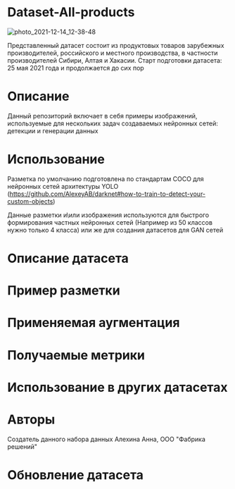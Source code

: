 # Dataset-All-products

![photo_2021-12-14_12-38-48](https://user-images.githubusercontent.com/96037256/145939646-18ed4970-3f7f-4c8e-9c2d-5f90a8639ea4.jpg)


 Представленный датасет состоит из продуктовых товаров зарубежных производителей, российского и местного производства, в частности производителей Сибири, Алтая и Хакасии.
 Старт подготовки датасета: 25 мая 2021 года и продолжается до сих пор

# Описание
  Данный репозиторий включает в себя примеры изображений, используемые для нескольких задач создаваемых нейронных сетей: 
детекции и генерации данных

# Использование
Разметка по умолчанию подготовлена по стандартам COCO для нейронных сетей архитектуры YOLO (https://github.com/AlexeyAB/darknet#how-to-train-to-detect-your-custom-objects)

Данные разметки и\или изображения используются для быстрого формирования частных нейронных сетей (Например из 50 классов нужно только 4 класса) или же для создания датасетов для GAN сетей

# Описание датасета 
# Пример разметки
# Применяемая аугментация
# Получаемые метрики
# Использование в других датасетах
# Авторы
Создатель данного набора данных Алехина Анна, ООО "Фабрика решений"
# Обновление датасета
